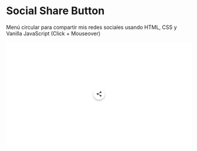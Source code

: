 # Social Share Button
Menú circular para compartir mis redes sociales usando HTML, CSS y Vanilla JavaScript (Click + Mouseover)

![](https://github.com/JDavidex/SOCIAL-SHARE-BUTTON/blob/main/2023-10-23-13-49-52.gif)
